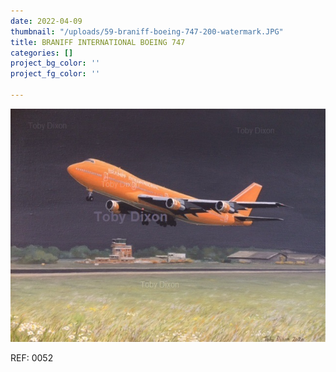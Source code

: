 ```yaml
---
date: 2022-04-09
thumbnail: "/uploads/59-braniff-boeing-747-200-watermark.JPG"
title: BRANIFF INTERNATIONAL BOEING 747
categories: []
project_bg_color: ''
project_fg_color: ''

---
```

![](/uploads/59-braniff-boeing-747-200-watermark.JPG)

REF: 0052